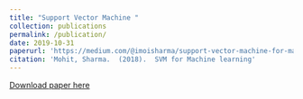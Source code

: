 ```yaml
---
title: "Support Vector Machine "
collection: publications
permalink: /publication/  
date: 2019-10-31
paperurl: 'https://medium.com/@imoisharma/support-vector-machine-for-machine-learning'
citation: 'Mohit, Sharma.  (2018).  SVM for Machine learning'
---
```

[Download paper here](https://github.com/rctatman/personal-website/blob/master/files/Tatman_2014_SLAYDatabase_Presentation.pdf  )
